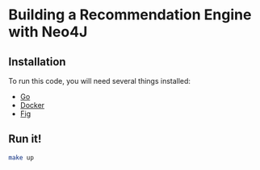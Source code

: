 Building a Recommendation Engine with Neo4J
===========================================

## Installation
To run this code, you will need several things installed:
- [Go](https://golang.org)
- [Docker](https://www.docker.com/)
- [Fig](http://www.fig.sh/)

## Run it!
```bash
make up
```